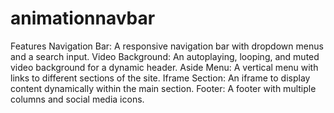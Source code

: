 # animationnavbar
Features
Navigation Bar: A responsive navigation bar with dropdown menus and a search input.
Video Background: An autoplaying, looping, and muted video background for a dynamic header.
Aside Menu: A vertical menu with links to different sections of the site.
Iframe Section: An iframe to display content dynamically within the main section.
Footer: A footer with multiple columns and social media icons.
